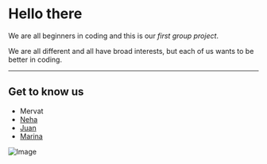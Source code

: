 # Hello there

We are all beginners in coding and this is our _first group project_.

We are all different and all have broad interests, but each of us wants to be
better in coding.

---

## Get to know us

- Mervat
- [Neha](groupone/neha.md)
- [Juan](groupone/juan.md)
- [Marina](groupone/marina.md)

![Image](img/motivation.png)
